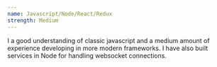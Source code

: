 ```yaml
---
name: Javascript/Node/React/Redux
strength: Medium
---
```


I a good understanding of classic javascript and a medium amount of experience developing in more modern frameworks. I have also built services in Node for handling websocket connections.
